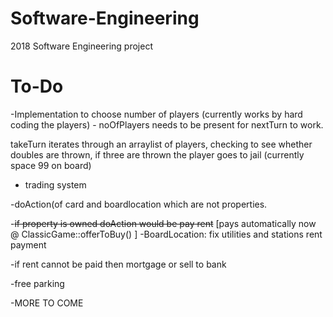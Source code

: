 # Software-Engineering
2018 Software Engineering project

# To-Do
-Implementation to choose number of players (currently works by hard coding the players) - noOfPlayers needs to be present for nextTurn to work. 

takeTurn iterates through an arraylist of players, checking to see whether doubles are thrown, if three are thrown the player goes to jail (currently space 99 on board)

- trading system

-doAction(of card and boardlocation which are not properties.

-<strike>if property is owned doAction would be pay rent</strike> [pays automatically now @ ClassicGame::offerToBuy() ]
-BoardLocation: fix utilities and stations rent payment

-if rent cannot be paid then mortgage or sell to bank

-free parking

-MORE TO COME
